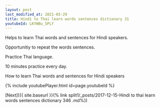 ```yaml
---
layout: post
last_modified_at: 2021-03-29
title: Hindi to Thai learn words sentences dictionary 31 
youtubeId: LKYWBu_5PLY
---
```

 
 
Helps to learn Thai words and sentences for Hindi speakers.

Opportunitiy to repeat the words sentences. 

Practice Thai language. 
 
10 minutes practice every day. 
 
How to learn Thai words and sentences for Hindi speakers 
 
{% include youtubePlayer.html id=page.youtubeId %}
 
 
[Next]({{ site.baseurl }}{% link  split1/_posts/2017-12-15-Hindi to thai learn words sentences dictionary 346 .md%})
 
